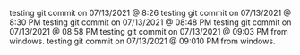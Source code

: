 testing git commit on 07/13/2021 @ 8:26
testing git commit on 07/13/2021 @ 8:30 PM
testing git commit on 07/13/2021 @ 08:48 PM
testing git commit on 07/13/2021 @ 08:58 PM
testing git commit on 07/13/2021 @ 09:03 PM from windows.
testing git commit on 07/13/2021 @ 09:010 PM from windows.